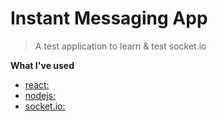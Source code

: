 # Instant Messaging App
> A test application to learn & test socket.io

**What I've used**

- [react:](https://it.reactjs.org/)
- [nodejs:](https://nodejs.org/en/)
- [socket.io:](https://socket.io/)

